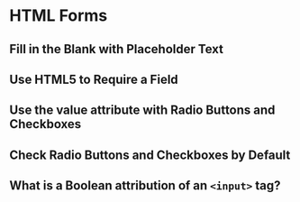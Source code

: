 # HTML Forms

## Fill in the Blank with Placeholder Text

## Use HTML5 to Require a Field

## Use the value attribute with Radio Buttons and Checkboxes

## Check Radio Buttons and Checkboxes by Default

## What is a Boolean attribution of an `<input>` tag?

## 

